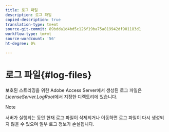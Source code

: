 ```yaml
---
title: 로그 파일
description: 로그 파일
copied-description: true
translation-type: tm+mt
source-git-commit: 89bdda1d4bd5c126f19ba75a819942df901183d1
workflow-type: tm+mt
source-wordcount: '56'
ht-degree: 0%

---
```



# 로그 파일{#log-files}

보호된 스트리밍을 위한 Adobe Access Server에서 생성된 로그 파일은 *LicenseServer.LogRoot*&#x200B;에서 지정한 디렉토리에 있습니다.

>[!NOTE]
>
>서버가 실행되는 동안 현재 로그 파일이 삭제되거나 이동하면 로그 파일이 다시 생성되지 않을 수 있으며 일부 로그 정보가 손실됩니다.

